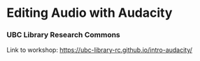 # Editing Audio with Audacity
### UBC Library Research Commons

Link to workshop: https://ubc-library-rc.github.io/intro-audacity/
